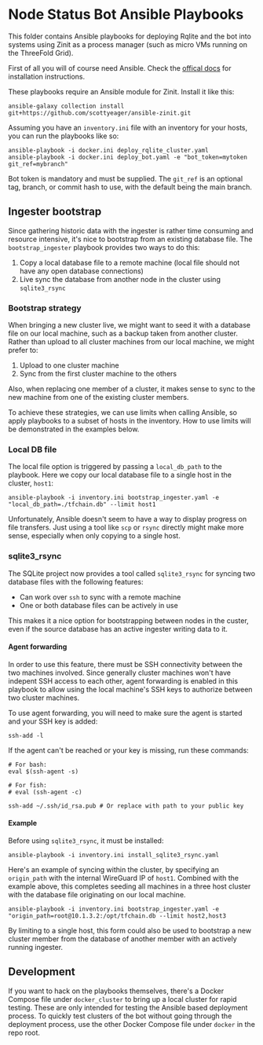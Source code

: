 # Node Status Bot Ansible Playbooks

This folder contains Ansible playbooks for deploying Rqlite and the bot into systems using Zinit as a process manager (such as micro VMs running on the ThreeFold Grid).

First of all you will of course need Ansible. Check the [offical docs](https://docs.ansible.com/ansible/latest/installation_guide/index.html) for installation instructions.

These playbooks require an Ansible module for Zinit. Install it like this:

```
ansible-galaxy collection install git+https://github.com/scottyeager/ansible-zinit.git
```

Assuming you have an `inventory.ini` file with an inventory for your hosts, you can run the playbooks like so:

```
ansible-playbook -i docker.ini deploy_rqlite_cluster.yaml
ansible-playbook -i docker.ini deploy_bot.yaml -e "bot_token=mytoken git_ref=mybranch"
```

Bot token is mandatory and must be supplied. The `git_ref` is an optional tag, branch, or commit hash to use, with the default being the main branch.

## Ingester bootstrap

Since gathering historic data with the ingester is rather time consuming and resource intensive, it's nice to bootstrap from an existing database file. The `bootstrap_ingester` playbook provides two ways to do this:

1. Copy a local database file to a remote machine (local file should not have any open database connections)
2. Live sync the database from another node in the cluster using `sqlite3_rsync`

### Bootstrap strategy

When bringing a new cluster live, we might want to seed it with a database file on our local machine, such as a backup taken from another cluster. Rather than upload to all cluster machines from our local machine, we might prefer to:

1. Upload to one cluster machine
2. Sync from the first cluster machine to the others

Also, when replacing one member of a cluster, it makes sense to sync to the new machine from one of the existing cluster members.

To achieve these strategies, we can use limits when calling Ansible, so apply playbooks to a subset of hosts in the inventory. How to use limits will be demonstrated in the examples below.

### Local DB file

The local file option is triggered by passing a `local_db_path` to the playbook. Here we copy our local database file to a single host in the cluster, `host1`:

```
ansible-playbook -i inventory.ini bootstrap_ingester.yaml -e "local_db_path=./tfchain.db" --limit host1
```

Unfortunately, Ansible doesn't seem to have a way to display progress on file transfers. Just using a tool like `scp` or `rsync` directly might make more sense, especially when only copying to a single host.

### sqlite3_rsync

The SQLite project now provides a tool called `sqlite3_rsync` for syncing two database files with the following features:

* Can work over `ssh` to sync with a remote machine
* One or both database files can be actively in use

This makes it a nice option for bootstrapping between nodes in the custer, even if the source database has an active ingester writing data to it.

#### Agent forwarding

In order to use this feature, there must be SSH connectivity between the two machines involved. Since generally cluster machines won't have indepent SSH access to each other, agent forwarding is enabled in this playbook to allow using the local machine's SSH keys to authorize between two cluster machines.

To use agent forwarding, you will need to make sure the agent is started and your SSH key is added:

```
ssh-add -l
```

If the agent can't be reached or your key is missing, run these commands:

```
# For bash:
eval $(ssh-agent -s)

# For fish:
# eval (ssh-agent -c)

ssh-add ~/.ssh/id_rsa.pub # Or replace with path to your public key
```

#### Example

Before using `sqlite3_rsync`, it must be installed:

```
ansible-playbook -i inventory.ini install_sqlite3_rsync.yaml
```

Here's an example of syncing within the cluster, by specifying an `origin_path` with the internal WireGuard IP of `host1`. Combined with the example above, this completes seeding all machines in a three host cluster with the database file originating on our local machine.

```
ansible-playbook -i inventory.ini bootstrap_ingester.yaml -e "origin_path=root@10.1.3.2:/opt/tfchain.db --limit host2,host3
```

By limiting to a single host, this form could also be used to bootstrap a new cluster member from the database of another member with an actively running ingester.

## Development

If you want to hack on the playbooks themselves, there's a Docker Compose file under `docker_cluster` to bring up a local cluster for rapid testing. These are only intended for testing the Ansible based deployment process. To quickly test clusters of the bot without going through the deployment process, use the other Docker Compose file under `docker` in the repo root.
